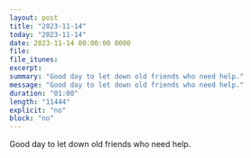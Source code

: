 ```yaml
---
layout: post
title: "2023-11-14"
today: "2023-11-14"
date: 2023-11-14 00:00:00 0000
file:
file_itunes:
excerpt:
summary: "Good day to let down old friends who need help."
message: "Good day to let down old friends who need help."
duration: "01:00"
length: "11444"
explicit: "no"
block: "no"
---
```

Good day to let down old friends who need help.

